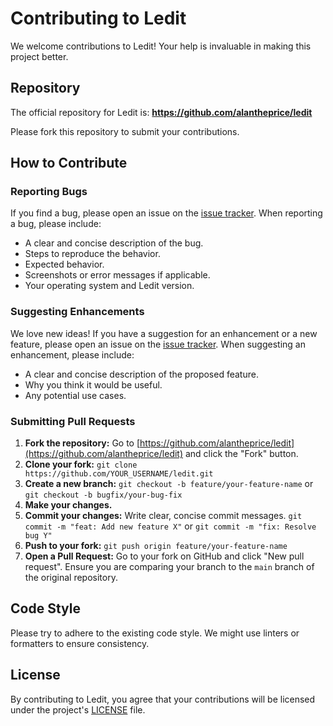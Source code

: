 # Contributing to Ledit

We welcome contributions to Ledit! Your help is invaluable in making this project better.

## Repository

The official repository for Ledit is:
**https://github.com/alantheprice/ledit**

Please fork this repository to submit your contributions.

## How to Contribute

### Reporting Bugs

If you find a bug, please open an issue on the [issue tracker](https://github.com/alantheprice/ledit/issues).
When reporting a bug, please include:
- A clear and concise description of the bug.
- Steps to reproduce the behavior.
- Expected behavior.
- Screenshots or error messages if applicable.
- Your operating system and Ledit version.

### Suggesting Enhancements

We love new ideas! If you have a suggestion for an enhancement or a new feature, please open an issue on the [issue tracker](https://github.com/alantheprice/ledit/issues).
When suggesting an enhancement, please include:
- A clear and concise description of the proposed feature.
- Why you think it would be useful.
- Any potential use cases.

### Submitting Pull Requests

1.  **Fork the repository:** Go to [https://github.com/alantheprice/ledit](https://github.com/alantheprice/ledit) and click the "Fork" button.
2.  **Clone your fork:** `git clone https://github.com/YOUR_USERNAME/ledit.git`
3.  **Create a new branch:** `git checkout -b feature/your-feature-name` or `git checkout -b bugfix/your-bug-fix`
4.  **Make your changes.**
5.  **Commit your changes:** Write clear, concise commit messages.
    `git commit -m "feat: Add new feature X"` or `git commit -m "fix: Resolve bug Y"`
6.  **Push to your fork:** `git push origin feature/your-feature-name`
7.  **Open a Pull Request:** Go to your fork on GitHub and click "New pull request". Ensure you are comparing your branch to the `main` branch of the original repository.

## Code Style

Please try to adhere to the existing code style. We might use linters or formatters to ensure consistency.

## License

By contributing to Ledit, you agree that your contributions will be licensed under the project's [LICENSE](LICENSE) file.